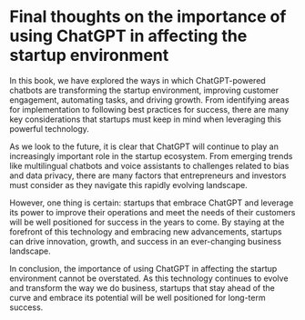 Final thoughts on the importance of using ChatGPT in affecting the startup environment
==================================================================================================

In this book, we have explored the ways in which ChatGPT-powered chatbots are transforming the startup environment, improving customer engagement, automating tasks, and driving growth. From identifying areas for implementation to following best practices for success, there are many key considerations that startups must keep in mind when leveraging this powerful technology.

As we look to the future, it is clear that ChatGPT will continue to play an increasingly important role in the startup ecosystem. From emerging trends like multilingual chatbots and voice assistants to challenges related to bias and data privacy, there are many factors that entrepreneurs and investors must consider as they navigate this rapidly evolving landscape.

However, one thing is certain: startups that embrace ChatGPT and leverage its power to improve their operations and meet the needs of their customers will be well positioned for success in the years to come. By staying at the forefront of this technology and embracing new advancements, startups can drive innovation, growth, and success in an ever-changing business landscape.

In conclusion, the importance of using ChatGPT in affecting the startup environment cannot be overstated. As this technology continues to evolve and transform the way we do business, startups that stay ahead of the curve and embrace its potential will be well positioned for long-term success.
